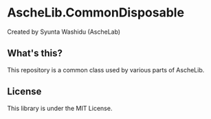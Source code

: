 # AscheLib.CommonDisposable
Created by Syunta Washidu (AscheLab)

## What's this?
This repository is a common class used by various parts of AscheLib.

## License
This library is under the MIT License.